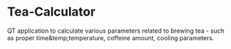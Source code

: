 # Tea-Calculator
QT application to calculate various parameters related to brewing tea - such as proper time&temp;temperature, coffeine amount, cooling parameters.
